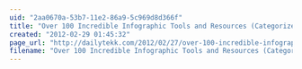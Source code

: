 ```yaml
---
uid: "2aa0670a-53b7-11e2-86a9-5c969d8d366f"
title: "Over 100 Incredible Infographic Tools and Resources (Categorized) | DailyTekk"
created: "2012-02-29 01:45:32"
page_url: "http://dailytekk.com/2012/02/27/over-100-incredible-infographic-tools-and-resources/"
filename: "Over 100 Incredible Infographic Tools and Resources (Categorized) | DailyTekk.html"
---
```

